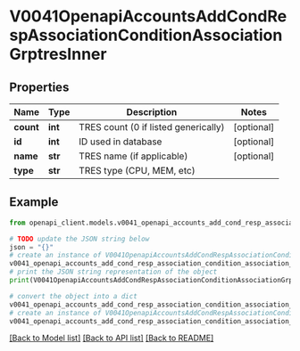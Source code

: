 # V0041OpenapiAccountsAddCondRespAssociationConditionAssociationGrptresInner


## Properties

Name | Type | Description | Notes
------------ | ------------- | ------------- | -------------
**count** | **int** | TRES count (0 if listed generically) | [optional] 
**id** | **int** | ID used in database | [optional] 
**name** | **str** | TRES name (if applicable) | [optional] 
**type** | **str** | TRES type (CPU, MEM, etc) | 

## Example

```python
from openapi_client.models.v0041_openapi_accounts_add_cond_resp_association_condition_association_grptres_inner import V0041OpenapiAccountsAddCondRespAssociationConditionAssociationGrptresInner

# TODO update the JSON string below
json = "{}"
# create an instance of V0041OpenapiAccountsAddCondRespAssociationConditionAssociationGrptresInner from a JSON string
v0041_openapi_accounts_add_cond_resp_association_condition_association_grptres_inner_instance = V0041OpenapiAccountsAddCondRespAssociationConditionAssociationGrptresInner.from_json(json)
# print the JSON string representation of the object
print(V0041OpenapiAccountsAddCondRespAssociationConditionAssociationGrptresInner.to_json())

# convert the object into a dict
v0041_openapi_accounts_add_cond_resp_association_condition_association_grptres_inner_dict = v0041_openapi_accounts_add_cond_resp_association_condition_association_grptres_inner_instance.to_dict()
# create an instance of V0041OpenapiAccountsAddCondRespAssociationConditionAssociationGrptresInner from a dict
v0041_openapi_accounts_add_cond_resp_association_condition_association_grptres_inner_from_dict = V0041OpenapiAccountsAddCondRespAssociationConditionAssociationGrptresInner.from_dict(v0041_openapi_accounts_add_cond_resp_association_condition_association_grptres_inner_dict)
```
[[Back to Model list]](../README.md#documentation-for-models) [[Back to API list]](../README.md#documentation-for-api-endpoints) [[Back to README]](../README.md)


